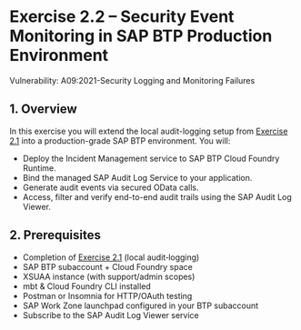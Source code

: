 # Exercise 2.2 – Security Event Monitoring in SAP BTP Production Environment

Vulnerability: A09:2021-Security Logging and Monitoring Failures

## 1. Overview

In this exercise you will extend the local audit-logging setup from [Exercise 2.1](../ex2.1/README.md) into a production-grade SAP BTP environment. You will:

  * Deploy the Incident Management service to SAP BTP Cloud Foundry Runtime.
  * Bind the managed SAP Audit Log Service to your application.
  * Generate audit events via secured OData calls.
  * Access, filter and verify end-to-end audit trails using the SAP Audit Log Viewer.

## 2. Prerequisites

* Completion of [Exercise 2.1](../ex2.1/README.md) (local audit‐logging)
* SAP BTP subaccount + Cloud Foundry space
* XSUAA instance (with support/admin scopes)
* mbt & Cloud Foundry CLI installed
* Postman or Insomnia for HTTP/OAuth testing
* SAP Work Zone launchpad configured in your BTP subaccount
* Subscribe to the SAP Audit Log Viewer service




  
